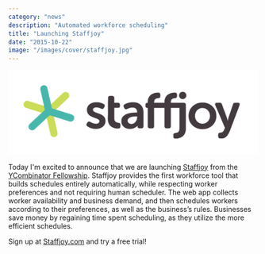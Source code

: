 ```yaml
---
category: "news"
description: "Automated workforce scheduling"
title: "Launching Staffjoy"
date: "2015-10-22"
image: "/images/cover/staffjoy.jpg"
---
```


<a href="https://www.staffjoy.com"><img src="/images/staffjoy600.png" alt="Staffjoy" class="staffjoy-logo"/></a>

Today I'm excited to announce that we are launching [Staffjoy](https://www.staffjoy.com) from the [YCombinator Fellowship](http://fellowship.ycombinator.com). Staffjoy provides the first workforce tool that builds schedules entirely automatically, while respecting worker preferences and not requiring human scheduler. The web app collects worker availability and business demand, and then schedules workers according to their preferences, as well as the business’s rules. Businesses save money by regaining time spent scheduling, as they utilize the more efficient schedules.

Sign up at [Staffjoy.com](https://www.staffjoy.com) and try a free trial!
